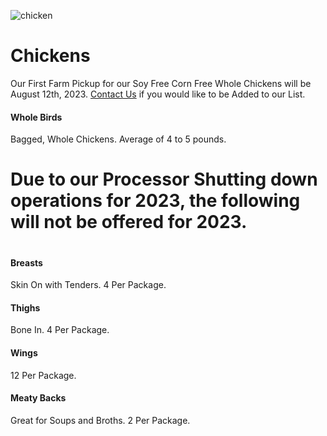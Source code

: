 ![chicken](/sony/food1.jpeg "chicken")

# Chickens
Our First Farm Pickup for our Soy Free Corn Free Whole Chickens will be August 12th, 2023. [Contact Us](/contact) if you would like to be Added to our List.

#### Whole Birds
Bagged, Whole Chickens. Average of 4 to 5 pounds.
# Due to our Processor Shutting down operations for 2023, the following will not be offered for 2023.
#
#### Breasts
Skin On with Tenders. 4 Per Package.
#### Thighs
Bone In. 4 Per Package.
#### Wings
12 Per Package.
#### Meaty Backs
Great for Soups and Broths. 2 Per Package.